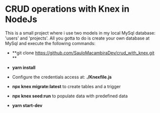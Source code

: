 # CRUD operations with Knex in NodeJs
This is a small project where i use two models in my local MySql database: 'users' and 'projects'. All you gotta to do is create your own database at MySql and execute the following commands:

- **git clone https://github.com/SauloMacambiraDev/crud_with_knex.git **

- **yarn install**

- Configure the credentials access at: **./Knexfile.js**

- **npx knex migrate:latest** to create tables and a trigger

- **npx knex seed:run** to populate data with predefined data

- **yarn start-dev**

